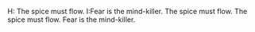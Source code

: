 H: The spice must flow.
I:Fear is the mind-killer.
The spice must flow.
The spice must flow.
Fear is the mind-killer.
